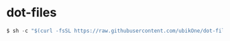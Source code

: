 # dot-files


```s
$ sh -c "$(curl -fsSL https://raw.githubusercontent.com/ubikOne/dot-files/master/install.sh)"
```
